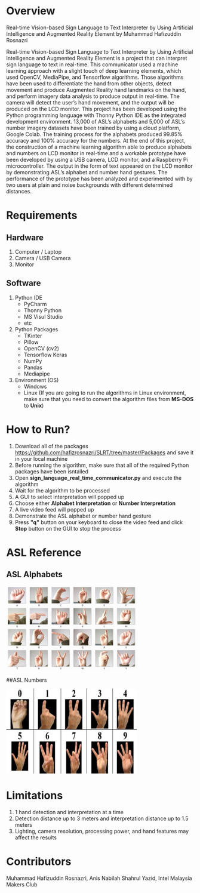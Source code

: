 # Overview
Real-time Vision-based Sign Language to Text Interpreter by Using Artificial Intelligence and Augmented Reality Element by Muhammad Hafizuddin Rosnazri

Real-time Vision-based Sign Language to Text Interpreter by Using Artificial Intelligence and Augmented Reality Element is a project that can interpret sign language to text in real-time. This communicator used a machine learning approach with a slight touch of deep learning elements, which used OpenCV, MediaPipe, and Tensorflow algorithms. Those algorithms have been used to differentiate the hand from other objects, detect movement and produce Augmented Reality hand landmarks on the hand, and perform imagery data analysis to produce output in real-time. The camera will detect the user’s hand movement, and the output will be produced on the LCD monitor. This project has been developed using the Python programming language with Thonny Python IDE as the integrated development environment. 13,000 of ASL’s alphabets and 5,000 of ASL’s number imagery datasets have been trained by using a cloud platform, Google Colab. The training process for the alphabets produced 99.85% accuracy and 100% accuracy for the numbers. At the end of this project, the construction of a machine learning algorithm able to produce alphabets and numbers on LCD monitor in real-time and a workable prototype have been developed by using a USB camera, LCD monitor, and a Raspberry Pi microcontroller. The output in the form of text appeared on the LCD monitor by demonstrating ASL’s alphabet and number hand gestures. The performance of the prototype has been analyzed and experimented with by two users at plain and noise backgrounds with different determined distances. 

# Requirements
## Hardware
1) Computer / Laptop
2) Camera / USB Camera
3) Monitor
## Software
1) Python IDE
   - PyCharm
   - Thonny Python
   - MS Visul Studio
   - etc
2) Python Packages
   - TKinter
   - Pillow
   - OpenCV (cv2)
   - Tensorflow Keras
   - NumPy
   - Pandas
   - Mediapipe
3) Environment (OS)
   - Windows
   - Linux (If you are going to run the algorithms in Linux environment, make sure that you need to convert the algorithm files from **MS-DOS** to **Unix**)

# How to Run?
1) Download all of the packages https://github.com/hafizrosnazri/SLRT/tree/master/Packages and save it in your local machine
2) Before running the algorithm, make sure that all of the required Python packages have been isntalled
3) Open **sign_language_real_time_communicator.py** and execute the algorithm
4) Wait for the algorithm to be processed
5) A GUI to select interpretation will popped up
6) Choose either **Alphabet Interpretation** or **Number Interpretation**
7) A live video feed will popped up
8) Demonstrate the ASL alphabet or number hand gesture
9) Press **"q"** button on your keyboard to close the video feed and click **Stop** button on the GUI to stop the process

# ASL Reference
## ASL Alphabets
<p align="left">
  <img src="Packages/ASL ALPHABETS.jpg" width="350" title="hover text">
</p>
##ASL Numbers
<p align="left">
  <img src="Packages/ASL NUMBERS.png" width="350" title="hover text">
</p>

# Limitations
1) 1 hand detection and interpretation at a time
2) Detection distance up to 3 meters and interpretation distance up to 1.5 meters
3) Lighting, camera resolution, processing power, and hand features may affect the results

# Contributors
Muhammad Hafizuddin Rosnazri, Anis Nabilah Shahrul Yazid, Intel Malaysia Makers Club

